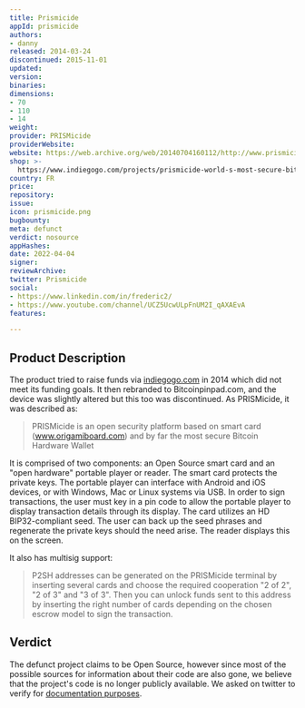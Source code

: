 ```yaml
---
title: Prismicide
appId: prismicide
authors:
- danny
released: 2014-03-24
discontinued: 2015-11-01
updated: 
version: 
binaries: 
dimensions:
- 70
- 110
- 14
weight: 
provider: PRISMicide
providerWebsite: 
website: https://web.archive.org/web/20140704160112/http://www.prismicide.com/
shop: >-
  https://www.indiegogo.com/projects/prismicide-world-s-most-secure-bitcoin-hardware-wallet-and-anti-prism-platform#/
country: FR
price: 
repository: 
issue: 
icon: prismicide.png
bugbounty: 
meta: defunct
verdict: nosource
appHashes: 
date: 2022-04-04
signer: 
reviewArchive: 
twitter: Prismicide
social:
- https://www.linkedin.com/in/frederic2/
- https://www.youtube.com/channel/UCZ5UcwULpFnUM2I_qAXAEvA
features: 

---
```


## Product Description 

The product tried to raise funds via [indiegogo.com](https://www.indiegogo.com/projects/prismicide-world-s-most-secure-bitcoin-hardware-wallet-and-anti-prism-platform#/) in 2014 which did not meet its funding goals. It then rebranded to Bitcoinpinpad.com, and the device was slightly altered but this too was discontinued. As PRISMicide, it was described as:

> PRISMicide is an open security platform based on smart card (www.origamiboard.com) and by far the most secure Bitcoin Hardware Wallet

It is comprised of two components: an Open Source smart card and an "open hardware" portable player or reader. The smart card protects the private keys. The portable player can interface with Android and iOS devices, or with Windows, Mac or Linux systems via USB. In order to sign transactions, the user must key in a pin code to allow the portable player to display transaction details through its display. The card utilizes an HD BIP32-compliant seed. The user can back up the seed phrases and regenerate the private keys should the need arise. The reader displays this on the screen. 

It also has multisig support: 

> P2SH addresses can be generated on the PRISMicide terminal by inserting several cards and choose the required cooperation "2 of 2", "2 of 3" and "3 of 3". Then you can unlock funds sent to this address by inserting the right number of cards depending on the chosen escrow model to sign the transaction.

## Verdict 

The defunct project claims to be Open Source, however since most of the possible sources for information about their code are also gone, we believe that the project's code is no longer publicly available. We asked on twitter to verify for [documentation purposes](https://mobile.twitter.com/BitcoinWalletz/status/1506181236221710342).